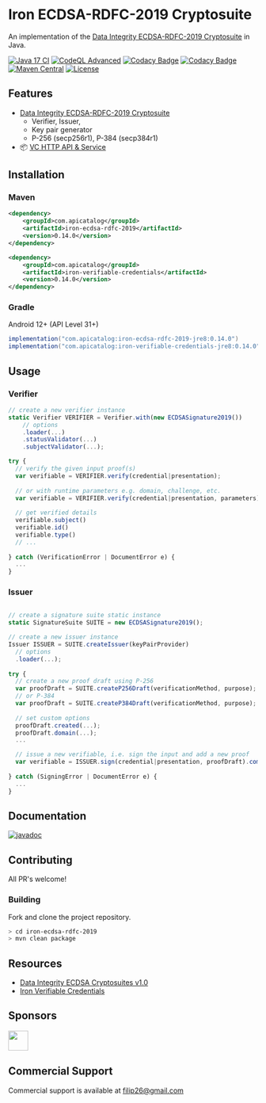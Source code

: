 # Iron ECDSA-RDFC-2019 Cryptosuite

An implementation of the [Data Integrity ECDSA-RDFC-2019 Cryptosuite](https://www.w3.org/TR/vc-di-ecdsa/#ecdsa-rdfc-2019) in Java.

[![Java 17 CI](https://github.com/filip26/iron-ecdsa-rdfc-2019/actions/workflows/java17-build.yml/badge.svg)](https://github.com/filip26/iron-ecdsa-rdfc-2019/actions/workflows/java17-build.yml)
[![CodeQL Advanced](https://github.com/filip26/iron-ecdsa-rdfc-2019/actions/workflows/codeql.yml/badge.svg)](https://github.com/filip26/iron-ecdsa-rdfc-2019/actions/workflows/codeql.yml)
[![Codacy Badge](https://app.codacy.com/project/badge/Grade/814313b9677e4c8baff7d56bcfe572e6)](https://app.codacy.com/gh/filip26/iron-ecdsa-rdfc-2019/dashboard?utm_source=gh&utm_medium=referral&utm_content=&utm_campaign=Badge_grade)
[![Codacy Badge](https://app.codacy.com/project/badge/Coverage/814313b9677e4c8baff7d56bcfe572e6)](https://app.codacy.com/gh/filip26/iron-ecdsa-rdfc-2019/dashboard?utm_source=gh&utm_medium=referral&utm_content=&utm_campaign=Badge_coverage)
[![Maven Central](https://img.shields.io/maven-central/v/com.apicatalog/iron-ecdsa-rdfc-2019.svg?label=Maven%20Central)](https://search.maven.org/search?q=g:com.apicatalog%20AND%20a:iron-ecdsa-rdfc-2019)
[![License](https://img.shields.io/badge/License-Apache%202.0-blue.svg)](https://opensource.org/licenses/Apache-2.0)

## Features
* [Data Integrity ECDSA-RDFC-2019 Cryptosuite](https://www.w3.org/TR/vc-di-ecdsa/#ecdsa-rdfc-2019)
  * Verifier, Issuer,
  * Key pair generator
  * P-256 (secp256r1), P-384 (secp384r1)
* 📦 [VC HTTP API & Service](https://github.com/filip26/iron-vc-api) 

## Installation

### Maven

```xml
<dependency>
    <groupId>com.apicatalog</groupId>
    <artifactId>iron-ecdsa-rdfc-2019</artifactId>
    <version>0.14.0</version>
</dependency>

<dependency>
    <groupId>com.apicatalog</groupId>
    <artifactId>iron-verifiable-credentials</artifactId>
    <version>0.14.0</version>
</dependency>
```

### Gradle

Android 12+ (API Level 31+)

```gradle
implementation("com.apicatalog:iron-ecdsa-rdfc-2019-jre8:0.14.0")
implementation("com.apicatalog:iron-verifiable-credentials-jre8:0.14.0")
```

## Usage

### Verifier

```javascript
// create a new verifier instance
static Verifier VERIFIER = Verifier.with(new ECDSASignature2019())
    // options
    .loader(...)
    .statusValidator(...)
    .subjectValidator(...);

try {
  // verify the given input proof(s)
  var verifiable = VERIFIER.verify(credential|presentation);
  
  // or with runtime parameters e.g. domain, challenge, etc.
  var verifiable = VERIFIER.verify(credential|presentation, parameters);
  
  // get verified details
  verifiable.subject()
  verifiable.id()
  verifiable.type()
  // ...
  
} catch (VerificationError | DocumentError e) {
  ...
}

```

### Issuer

```javascript

// create a signature suite static instance
static SignatureSuite SUITE = new ECDSASignature2019();

// create a new issuer instance
Issuer ISSUER = SUITE.createIssuer(keyPairProvider)
  // options
  .loader(...);
    
try {
  // create a new proof draft using P-256
  var proofDraft = SUITE.createP256Draft(verificationMethod, purpose);
  // or P-384
  var proofDraft = SUITE.createP384Draft(verificationMethod, purpose);
  
  // set custom options
  proofDraft.created(...);
  proofDraft.domain(...);
  ...

  // issue a new verifiable, i.e. sign the input and add a new proof
  var verifiable = ISSUER.sign(credential|presentation, proofDraft).compacted();
  
} catch (SigningError | DocumentError e) {
  ...
}

```

## Documentation

[![javadoc](https://javadoc.io/badge2/com.apicatalog/iron-ecdsa-rdfc-2019/javadoc.svg)](https://javadoc.io/doc/com.apicatalog/iron-ecdsa-rdfc-2019)

## Contributing

All PR's welcome!

### Building

Fork and clone the project repository.

```bash
> cd iron-ecdsa-rdfc-2019
> mvn clean package
```

## Resources
* [Data Integrity ECDSA Cryptosuites v1.0](https://www.w3.org/TR/vc-di-ecdsa/)
* [Iron Verifiable Credentials](https://github.com/filip26/iron-verifiable-credentials)

## Sponsors

<a href="https://github.com/digitalbazaar">
  <img src="https://avatars.githubusercontent.com/u/167436?s=200&v=4" width="40" />
</a> 

## Commercial Support
Commercial support is available at filip26@gmail.com

